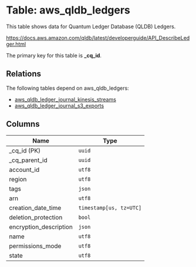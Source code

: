 # Table: aws_qldb_ledgers

This table shows data for Quantum Ledger Database (QLDB) Ledgers.

https://docs.aws.amazon.com/qldb/latest/developerguide/API_DescribeLedger.html

The primary key for this table is **_cq_id**.

## Relations

The following tables depend on aws_qldb_ledgers:
  - [aws_qldb_ledger_journal_kinesis_streams](aws_qldb_ledger_journal_kinesis_streams.md)
  - [aws_qldb_ledger_journal_s3_exports](aws_qldb_ledger_journal_s3_exports.md)

## Columns

| Name          | Type          |
| ------------- | ------------- |
|_cq_id (PK)|`uuid`|
|_cq_parent_id|`uuid`|
|account_id|`utf8`|
|region|`utf8`|
|tags|`json`|
|arn|`utf8`|
|creation_date_time|`timestamp[us, tz=UTC]`|
|deletion_protection|`bool`|
|encryption_description|`json`|
|name|`utf8`|
|permissions_mode|`utf8`|
|state|`utf8`|